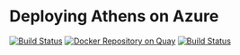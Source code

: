 # Deploying Athens on Azure

[![Build Status](https://dev.azure.com/arschles/athens-azure/_apis/build/status/arschles.athens-azure?branchName=master)](https://dev.azure.com/arschles/athens-azure/_build/latest?definitionId=3&branchName=master)
[![Docker Repository on Quay](https://quay.io/repository/arschles/censusai-forwarder/status "Docker Repository on Quay")](https://quay.io/repository/arschles/censusai-forwarder)
[![Build Status](https://cloud.drone.io/api/badges/arschles/athens-azure/status.svg)](https://cloud.drone.io/arschles/athens-azure)
